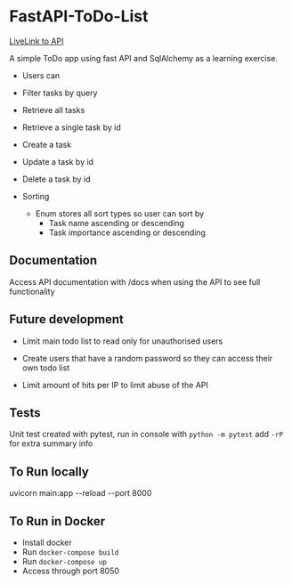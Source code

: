 # FastAPI-ToDo-List

[LiveLink to API](http://167.99.219.161:8050/docs)

A simple ToDo app using fast API and SqlAlchemy as a learning exercise.

- Users can
- Filter tasks by query
- Retrieve all tasks
- Retrieve a single task by id
- Create a task
- Update a task by id
- Delete a task by id

- Sorting
    - Enum stores all sort types so user can sort by
        - Task name ascending or descending
        - Task importance ascending or descending

## Documentation

Access API documentation with /docs when using the API to see full functionality

## Future development

* Limit main todo list to read only for unauthorised users

* Create users that have a random password so they can access their own todo list

* Limit amount of hits per IP to limit abuse of the API

## Tests

Unit test created with pytest, run in console with `python -m pytest` add `-rP` for extra summary info


## To Run locally

uvicorn main:app --reload --port 8000

## To Run in Docker

* Install docker
* Run `docker-compose build`
* Run `docker-compose up`
* Access through port 8050